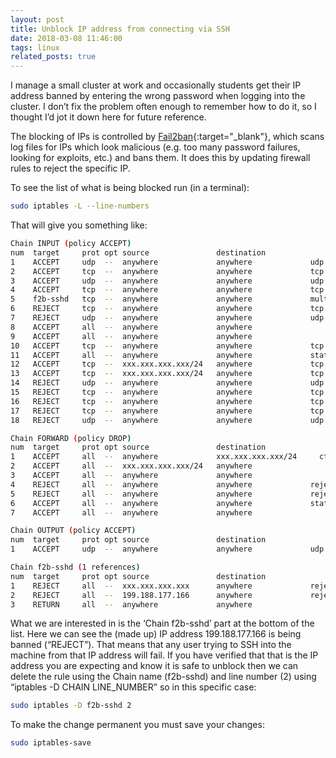 ```yaml
---
layout: post
title: Unblock IP address from connecting via SSH
date: 2018-03-08 11:46:00
tags: linux
related_posts: true
---
```


I manage a small cluster at work and occasionally students get their IP address banned by entering the wrong password when logging into the cluster. I don’t fix the problem often enough to remember how to do it, so I thought I’d jot it down here for future reference.

The blocking of IPs is controlled by [Fail2ban](https://www.fail2ban.org/wiki/index.php/Main_Page){:target="\_blank"}, which scans log files for IPs which look malicious (e.g. too many password failures, looking for exploits, etc.) and bans them. It does this by updating firewall rules to reject the specific IP.

To see the list of what is being blocked run (in a terminal):

```bash
sudo iptables -L --line-numbers
```

That will give you something like:

```bash
Chain INPUT (policy ACCEPT)
num  target     prot opt source               destination
1    ACCEPT     udp  --  anywhere             anywhere             udp xxx:xxxxxx
2    ACCEPT     tcp  --  anywhere             anywhere             tcp xxx:xxxxxx
3    ACCEPT     udp  --  anywhere             anywhere             udp xxx:xxxxxx
4    ACCEPT     tcp  --  anywhere             anywhere             tcp xxx:xxxxxx
5    f2b-sshd   tcp  --  anywhere             anywhere             multiport dports ssh
6    REJECT     tcp  --  anywhere             anywhere             tcp spts:xxxxxx:xxxxxx dpt:ulistproc reject-with icmp-port-unreachable
7    REJECT     udp  --  anywhere             anywhere             udp spts:xxxxxx:xxxxxx dpt:ulistproc reject-with icmp-port-unreachable
8    ACCEPT     all  --  anywhere             anywhere
9    ACCEPT     all  --  anywhere             anywhere
10   ACCEPT     tcp  --  anywhere             anywhere             tcp xxx:xxxxxx state NEW
11   ACCEPT     all  --  anywhere             anywhere             state RELATED,ESTABLISHED
12   ACCEPT     tcp  --  xxx.xxx.xxx.xxx/24   anywhere             tcp xxx:xxxxxx state NEW
13   ACCEPT     tcp  --  xxx.xxx.xxx.xxx/24   anywhere             tcp xxx:xxxxxx state NEW
14   REJECT     udp  --  anywhere             anywhere             udp xxx:xxxxxx reject-with icmp-port-unreachable
15   REJECT     tcp  --  anywhere             anywhere             tcp xxx:xxxxxx reject-with icmp-port-unreachable
16   REJECT     tcp  --  anywhere             anywhere             tcp xxx:xxxxxx reject-with icmp-port-unreachable
17   REJECT     tcp  --  anywhere             anywhere             tcp xxx:xxxxxx:0:1023 reject-with icmp-port-unreachable
18   REJECT     udp  --  anywhere             anywhere             udp xxx:xxxxxx:0:1023 reject-with icmp-port-unreachable

Chain FORWARD (policy DROP)
num  target     prot opt source               destination
1    ACCEPT     all  --  anywhere             xxx.xxx.xxx.xxx/24     ctstate RELATED,ESTABLISHED
2    ACCEPT     all  --  xxx.xxx.xxx.xxx/24   anywhere
3    ACCEPT     all  --  anywhere             anywhere
4    REJECT     all  --  anywhere             anywhere             reject-with icmp-port-unreachable
5    REJECT     all  --  anywhere             anywhere             reject-with icmp-port-unreachable
6    ACCEPT     all  --  anywhere             anywhere             state RELATED,ESTABLISHED
7    ACCEPT     all  --  anywhere             anywhere

Chain OUTPUT (policy ACCEPT)
num  target     prot opt source               destination
1    ACCEPT     udp  --  anywhere             anywhere             udp dpt:bootpc

Chain f2b-sshd (1 references)
num  target     prot opt source               destination
1    REJECT     all  --  xxx.xxx.xxx.xxx      anywhere             reject-with icmp-port-unreachable
2    REJECT     all  --  199.188.177.166      anywhere             reject-with icmp-port-unreachable
3    RETURN     all  --  anywhere             anywhere
```

What we are interested in is the ‘Chain f2b-sshd’ part at the bottom of the list. Here we can see the (made up) IP address 199.188.177.166 is being banned (“REJECT”). That means that any user trying to SSH into the machine from that IP address will fail. If you have verified that that is the IP address you are expecting and know it is safe to unblock then we can delete the rule using the Chain name (f2b-sshd) and line number (2) using “iptables -D CHAIN LINE_NUMBER” so in this specific case:

```bash
sudo iptables -D f2b-sshd 2
```

To make the change permanent you must save your changes:

```bash
sudo iptables-save
```

